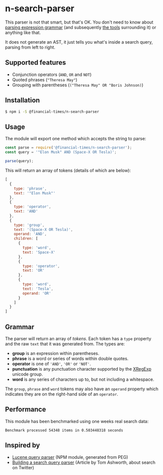 # n-search-parser

This parser is not that smart, but that's OK. You don't need to know about [parsing expression grammar][1] (and subsequently [the tools][2] surrounding it) or anything like that.

It does not generate an AST, it just tells you what's inside a search query, parsing from left to right.

## Supported features

- Conjunction operators (`AND`, `OR` and `NOT`)
- Quoted phrases (`"Theresa May"`)
- Grouping with parentheses (`("Theresa May" OR "Boris Johnson)`)

## Installation

```sh
$ npm i -S @financial-times/n-search-parser
```

## Usage

The module will export one method which accepts the string to parse:

```js
const parse = require('@financial-times/n-search-parser');
const query = '"Elon Musk" AND (Space-X OR Tesla)';

parse(query);
```

This will return an array of tokens (details of which are below):

```js
[
  {
    type: 'phrase',
    text: '"Elon Musk"'
  },
  {
    type: 'operator',
    text: 'AND'
  },
  {
    type: 'group',
    text: '(Space-X OR Tesla)',
    operand: 'AND',
    children: [
      {
        type: 'word',
        text: 'Space-X'
      },
      {
        type: 'operator',
        text: 'OR'
      },
      {
        type: 'word',
        text: 'Tesla',
        operand: 'OR'
      }
    ]
  }
]
```

## Grammar

The parser will return an array of _tokens_. Each token has a `type` property and the raw `text` that it was generated from. The types are:

- **group** is an expression within parentheses.
- **phrase** is a word or series of words within double quotes.
- **operator** is one of `'AND'`, `'OR'` or `'NOT'`.
- **punctuation** is any punctuation character supported by the [XRegExp][5] unicode group.
- **word** is any series of characters up to, but not including a whitespace.

The `group`, `phrase` and `word` tokens may also have an `operand` property which indicates they are on the right-hand side of an `operator`.

## Performance

This module has been benchmarked using one weeks real search data:

```
Benchmark processed 54348 items in 0.503448318 seconds
```

## Inspired by

- [Lucene query parser][3] (NPM module, generated from PEG)
- [Building a search query parser][4] (Article by Tom Ashworth, about search on Twitter)

[1]: https://en.wikipedia.org/wiki/Parsing_expression_grammar
[2]: http://canopy.jcoglan.com/
[3]: https://github.com/thoward/lucene-query-parser.js
[4]: https://tgvashworth.com/2016/06/27/twitter-search-query-parser.html
[5]: http://xregexp.com/plugins/#unicode
